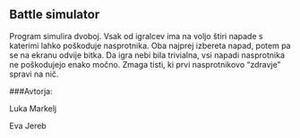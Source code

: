 ## Battle simulator

Program simulira dvoboj. Vsak od igralcev ima na voljo štiri napade s katerimi lahko poškoduje nasprotnika. Oba najprej izbereta napad, 
potem pa se na ekranu odvije bitka. Da igra nebi bila trivialna, vsi napadi nasprotnika ne poškodujejo enako močno. Zmaga tisti, ki prvi 
nasprotnikovo “zdravje” spravi na nič. 


###Avtorja: 

Luka Markelj 

Eva Jereb 
